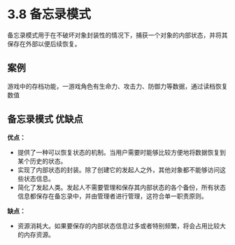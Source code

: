 # 3.8 备忘录模式
备忘录模式用于在不破坏对象封装性的情况下，捕获一个对象的内部状态，并将其保存在外部以便后续恢复。

## 案例
游戏中的存档功能，一游戏角色有生命力、攻击力、防御力等数据，通过读档恢复数值

## 备忘录模式 优缺点

**优点：**

+ 提供了一种可以恢复状态的机制。当用户需要时能够比较方便地将数据恢复到某个历史的状态。
+ 实现了内部状态的封装。除了创建它的发起人之外，其他对象都不能够访问这些状态信息。
+ 简化了发起人类。发起人不需要管理和保存其内部状态的各个备份，所有状态信息都保存在备忘录中，并由管理者进行管理，这符合单一职责原则。

**缺点：**

+ 资源消耗大。如果要保存的内部状态信息过多或者特别频繁，将会占用比较大的内存资源。
